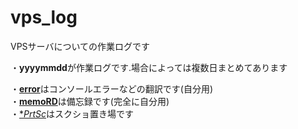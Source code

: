 # vps_log

VPSサーバについての作業ログです<br>

・**yyyymmdd**が作業ログです.場合によっては複数日まとめてあります<br>

・[**error**](./error)はコンソールエラーなどの翻訳です(自分用)<br>
・[**memoRD**](./memoRD)は備忘録です(完全に自分用)<br>
・[**PrtSc*](./PrtSc)はスクショ置き場です
